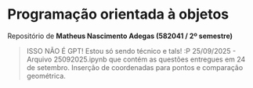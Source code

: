 # Programação orientada à objetos

Repositório de **Matheus Nascimento Adegas (582041 / 2º semestre)**
> ISSO NÃO É GPT! Estou só sendo técnico e tals! :P 
25/09/2025 - Arquivo 25092025.ipynb que contém as questões entregues em 24 de setembro.
> Inserção de coordenadas para pontos e comparação geométrica.
